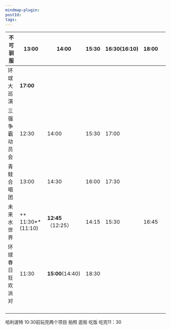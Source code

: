 ```yaml
---
mindmap-plugin: 
postId: 
tags:
---
```


| 不可驯服     | 13:00             | 14:00            | 15:30 | **16:30**(16:10) | 18:00 |     |
| -------- | ----------------- | ---------------- | ----- | ---------------- | ----- | --- |
| 环球大巡演    | **17:00**         |                  |       |                  |       |     |
| 三强争霸动员会  | 12:30             | 14:00            | 15:30 | 17:00            |       |     |
| 青蛙合唱团    | 13:00             | 14:30            | 16:00 | 17:30            |       |     |
| 未来水世界    | ** 11:30**(11:10) | **12:45**（12:25） | 14:15 | 15:30            | 16:45 |     |
| 环球春日狂欢派对 | 11:30             | **15:00**(14:40) | 18:30 |                  |       |     |
|          |                   |                  |       |                  |       |     |
|          |                   |                  |       |                  |       |     |
|          |                   |                  |       |                  |       |     |
|          |                   |                  |       |                  |       |     |

哈利波特 10:30前玩完两个项目 拍照 逛街 吃饭  吃完11：30
